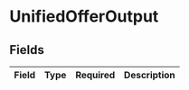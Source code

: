# UnifiedOfferOutput


## Fields

| Field       | Type        | Required    | Description |
| ----------- | ----------- | ----------- | ----------- |